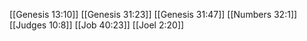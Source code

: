 [[Genesis 13:10]]
[[Genesis 31:23]]
[[Genesis 31:47]]
[[Numbers 32:1]]
[[Judges 10:8]]
[[Job 40:23]]
[[Joel 2:20]]
